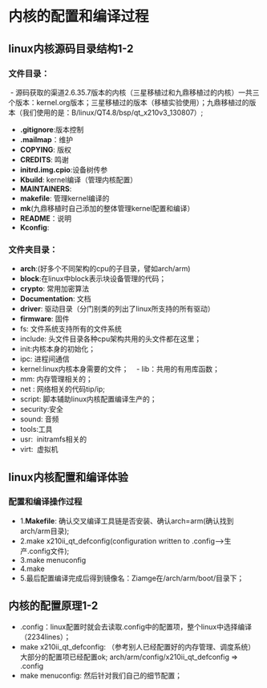 # 内核的配置和编译过程  
## linux内核源码目录结构1-2  
### 文件目录：  
  - 源码获取的渠道2.6.35.7版本的内核（三星移植过和九鼎移植过的内核）一共三个版本：kernel.org版本；三星移植过的版本（移植实验使用）；九鼎移植过的版本（我们使用的是：B/linux/QT4.8/bsp/qt_x210v3_130807）;  
  - **.gitignore**:版本控制  
  - **.mailmap**：维护  
  - **COPYING**: 版权  
  - **CREDITS**: 鸣谢  
  - **initrd.img.cpio**:设备树传参  
  - **Kbuild**: kernel编译（管理内核配置）  
  - **MAINTAINERS**:   
  - **makefile**: 管理kernel编译的  
  - **mk**(九鼎移植时自己添加的整体管理kernel配置和编译）  
  - **README**：说明  
  - **Kconfig**: 
  
### 文件夹目录：  
  - **arch**:(好多个不同架构的cpu的子目录，譬如arch/arm)  
  - **block**:在linux中block表示块设备管理的代码；  
  - **crypto**: 常用加密算法      
  - **Documentation**: 文档    
  - **driver**: 驱动目录（分门别类的列出了linux所支持的所有驱动）  
  - **firmware**: 固件    
  - fs: 文件系统支持所有的文件系统    
  - include: 头文件目录各种cpu架构共用的头文件都在这里；    
  - init:内核本身的初始化；     
  - ipc: 进程间通信    
  - kernel:linux内核本身需要的文件；      
  - lib：共用的有用库函数；    
  - mm: 内存管理相关的；    
  - net : 网络相关的代码tip/ip;    
  - script: 脚本辅助linux内核配置编译生产的；  
  - security:安全  
  - sound: 音频  
  - tools:工具  
  - usr:  initramfs相关的
  - virt:  虚拟机
   
## linux内核配置和编译体验   
### 配置和编译操作过程  
  - 1.**Makefile**: 确认交叉编译工具链是否安装、确认arch=arm(确认找到arch/arm目录);    
  - 2.make x210ii_qt_defconfig(configuration written to .config-->生产.config文件);        
  - 3.make menuconfig  
  - 4.make  
  - 5.最后配置编译完成后得到镜像名：Ziamge在/arch/arm/boot/目录下；  
## 内核的配置原理1-2  
  - .config：linux配置时就会去读取.config中的配置项，整个linux中选择编译（2234lines）；    
  - make x210ii_qt_defconfig: （参考别人已经配置好的内存管理、调度系统）大部分的配置项已经配置ok; arch/arm/config/x210ii_qt_defconfig =>   .config   
  - make menuconfig: 然后针对我们自己的细节配置；      
    
